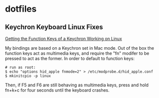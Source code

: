 # dotfiles

## Keychron Keyboard Linux Fixes

[Getting the Function Keys of a Keychron Working on Linux](https://venthur.de/2021-04-30-keychron-c1-on-linux.html)

My bindings are based on a Keychron set in Mac mode. Out of the box the
function keys act as multimedia keys, and require the "fn" modifer to be
pressed to act as the former. In order to default to function keys:

```shell
# run as root:
$ echo "options hid_apple fnmode=2" > /etc/modprobe.d/hid_apple.conf
$ mkinitcpio -p linux
```

Then, if F5 and F6 are still behaving as multimedia keys, press and hold fn+k+c
for four seconds until the keyboard crashes.
